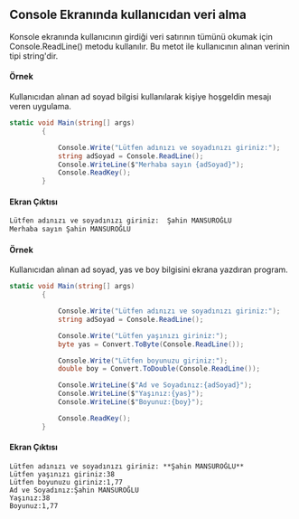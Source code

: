 ## Console Ekranında kullanıcıdan veri alma
Konsole ekranında kullanıcının girdiği veri satırının tümünü okumak için Console.ReadLine() metodu kullanılır. 
Bu metot ile kullanıcının alınan verinin tipi string'dir. 
#### Örnek
Kullanıcıdan alınan ad soyad bilgisi kullanılarak kişiye hoşgeldin mesajı veren uygulama.
```csharp
static void Main(string[] args)
        {

            Console.Write("Lütfen adınızı ve soyadınızı giriniz:");
            string adSoyad = Console.ReadLine();
            Console.WriteLine($"Merhaba sayın {adSoyad}");
            Console.ReadKey();
        }
```
  #### Ekran Çıktısı
```diff
Lütfen adınızı ve soyadınızı giriniz:  Şahin MANSUROĞLU 
Merhaba sayın Şahin MANSUROĞLU
```


#### Örnek
Kullanıcıdan alınan ad soyad, yas ve boy bilgisini ekrana yazdıran program.

```csharp
static void Main(string[] args)
        {

            Console.Write("Lütfen adınızı ve soyadınızı giriniz:");
            string adSoyad = Console.ReadLine();

            Console.Write("Lütfen yaşınızı giriniz:");
            byte yas = Convert.ToByte(Console.ReadLine());

            Console.Write("Lütfen boyunuzu giriniz:");
            double boy = Convert.ToDouble(Console.ReadLine());

            Console.WriteLine($"Ad ve Soyadınız:{adSoyad}");
            Console.WriteLine($"Yaşınız:{yas}");
            Console.WriteLine($"Boyunuz:{boy}");

            Console.ReadKey();
        }
```
  #### Ekran Çıktısı
```
Lütfen adınızı ve soyadınızı giriniz: **Şahin MANSUROĞLU** 
Lütfen yaşınızı giriniz:38
Lütfen boyunuzu giriniz:1,77
Ad ve Soyadınız:Şahin MANSUROĞLU
Yaşınız:38
Boyunuz:1,77
```
